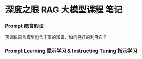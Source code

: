 # 深度之眼 RAG 大模型课程 笔记


### Prompt 隐含假设


预训练语言模型包含丰富的知识，如何更好的利用它？


### Prompt Learning 提示学习 & Instructing Tuning 指示学习


